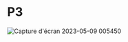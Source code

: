 # P3
![Capture d'écran 2023-05-09 005450](https://github.com/NordineSrg/P3/assets/97751426/a9180cf6-53be-4bce-a7b0-36f6d0a4aebe)
